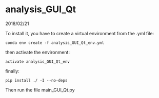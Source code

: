 # analysis_GUI_Qt


2018/02/21

To install it, you have to create a virtual environment from the .yml file:
```
conda env create -f analysis_GUI_Qt_env.yml
```
then activate the environment:
```
activate analysis_GUI_Qt_env
```
finally:
```
pip install ./ -I --no-deps
```
Then run the file main_GUI_Qt.py
